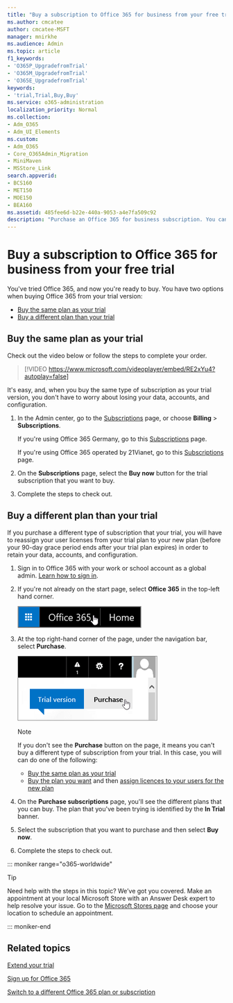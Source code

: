 ```yaml
---
title: "Buy a subscription to Office 365 for business from your free trial"
ms.author: cmcatee
author: cmcatee-MSFT
manager: mnirkhe
ms.audience: Admin
ms.topic: article
f1_keywords:
- 'O365P_UpgradefromTrial'
- 'O365M_UpgradefromTrial'
- 'O365E_UpgradefromTrial'
keywords:
- 'trial,Trial,Buy,Buy'
ms.service: o365-administration
localization_priority: Normal
ms.collection:
- Adm_O365
- Adm_UI_Elements
ms.custom:
- Adm_O365
- Core_O365Admin_Migration
- MiniMaven
- MSStore_Link
search.appverid:
- BCS160
- MET150
- MOE150
- BEA160
ms.assetid: 485fee6d-b22e-440a-9053-a4e7fa509c92
description: "Purchase an Office 365 for business subscription. You can buy the same type of subscription that you tried, or a different plan."
---
```


# Buy a subscription to Office 365 for business from your free trial

You've tried Office 365, and now you're ready to buy. You have two options when buying Office 365 from your trial version:
  
- [Buy the same plan as your trial](#buy-the-same-plan-as-your-trial)
- [Buy a different plan than your trial](#buy-a-different-plan-than-your-trial)
    
## Buy the same plan as your trial

Check out the video below or follow the steps to complete your order.
  
> [!VIDEO https://www.microsoft.com/videoplayer/embed/RE2xYu4?autoplay=false]
  
It's easy, and, when you buy the same type of subscription as your trial version, you don't have to worry about losing your data, accounts, and configuration.
  
1. In the Admin center, go to the <a href="https://go.microsoft.com/fwlink/p/?linkid=842054" target="_blank">Subscriptions</a> page, or choose **Billing** \> **Subscriptions**.
    
    If you're using Office 365 Germany, go to this <a href="https://go.microsoft.com/fwlink/p/?linkid=847745" target="_blank">Subscriptions</a> page. 
    
    If you're using Office 365 operated by 21Vianet, go to this <a href="https://go.microsoft.com/fwlink/p/?linkid=850626" target="_blank">Subscriptions</a> page. 
    
2. On the **Subscriptions** page, select the **Buy now** button for the trial subscription that you want to buy. 
    
3. Complete the steps to check out.
    
## Buy a different plan than your trial

If you purchase a different type of subscription that your trial, you will have to reassign your user licenses from your trial plan to your new plan (before your 90-day grace period ends after your trial plan expires) in order to retain your data, accounts, and configuration.
  
1. Sign in to Office 365 with your work or school account as a global admin. [Learn how to sign in](https://support.office.com/article/e9eb7d51-5430-4929-91ab-6157c5a050b4).
    
2. If you're not already on the start page, select **Office 365** in the top-left hand corner. 
    
    ![Button to navigate to the Office 365 Start Page](../media/2fc597ab-ae33-4e5a-aec1-e60e48beac62.png)
  
3. At the top right-hand corner of the page, under the navigation bar, select **Purchase**.
    
    ![Button to purchase your Office 365 trial](../media/73fba4ad-6879-460b-8ef1-f2efb2ee4104.png)
  
    > [!NOTE]
    > If you don't see the **Purchase** button on the page, it means you can't buy a different type of subscription from your trial. In this case, you will can do one of the following: 
    > - [Buy the same plan as your trial](#buy-the-same-plan-as-your-trial)
    > - [Buy the plan you want](buy-another-subscription.md) and then [assign licences to your users for the new plan](assign-licenses-to-users.md)
  
4. On the **Purchase subscriptions** page, you'll see the different plans that you can buy. The plan that you've been trying is identified by the **In Trial** banner. 
    
5. Select the subscription that you want to purchase and then select **Buy now**.
    
6. Complete the steps to check out.

::: moniker range="o365-worldwide"

> [!TIP]
> Need help with the steps in this topic? We’ve got you covered. Make an appointment at your local Microsoft Store with an Answer Desk expert to help resolve your issue. Go to the [Microsoft Stores page](https://go.microsoft.com/fwlink/?LinkID=2041482) and choose your location to schedule an appointment.

::: moniker-end

## Related topics

[Extend your trial](extend-your-trial.md)
  
[Sign up for Office 365](../admin-overview/sign-up-for-office-365.md)
  
[Switch to a different Office 365 plan or subscription](switch-to-a-different-plan.md)
